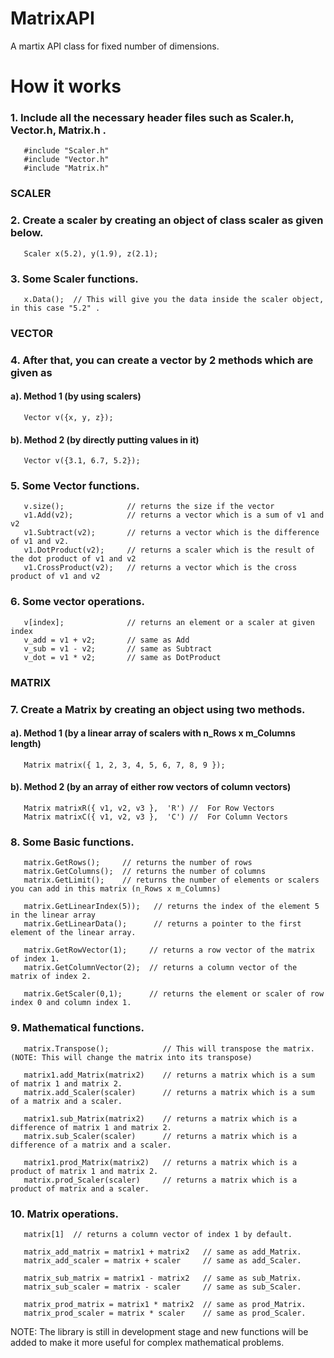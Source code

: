 # MatrixAPI
A martix API class for fixed number of dimensions.

# How it works

### 1. Include all the necessary header files such as Scaler.h, Vector.h, Matrix.h . 

       #include "Scaler.h"
       #include "Vector.h"
       #include "Matrix.h"
       
### SCALER       
       
### 2. Create a scaler by creating an object of class scaler as given below.

       Scaler x(5.2), y(1.9), z(2.1);   
       
### 3. Some Scaler functions.
       
       x.Data();  // This will give you the data inside the scaler object, in this case "5.2" .
       
### VECTOR
       
### 4. After that, you can create a vector by 2 methods which are given as

#### a). Method 1 (by using scalers)

       Vector v({x, y, z});
       
#### b). Method 2 (by directly putting values in it)

       Vector v({3.1, 6.7, 5.2});

### 5. Some Vector functions.
 
       v.size();              // returns the size if the vector
       v1.Add(v2);            // returns a vector which is a sum of v1 and v2
       v1.Subtract(v2);       // returns a vector which is the difference of v1 and v2.
       v1.DotProduct(v2);     // returns a scaler which is the result of the dot product of v1 and v2
       v1.CrossProduct(v2);   // returns a vector which is the cross product of v1 and v2

### 6. Some vector operations.

       v[index];              // returns an element or a scaler at given index
       v_add = v1 + v2;       // same as Add
       v_sub = v1 - v2;       // same as Subtract
       v_dot = v1 * v2;       // same as DotProduct

### MATRIX

### 7. Create a Matrix by creating an object using two methods.

#### a). Method 1 (by a linear array of scalers with n_Rows x m_Columns length)

       Matrix matrix({ 1, 2, 3, 4, 5, 6, 7, 8, 9 });
       
#### b). Method 2 (by an array of either row vectors of column vectors)

       Matrix matrixR({ v1, v2, v3 },  'R') //  For Row Vectors
       Matrix matrixC({ v1, v2, v3 },  'C') //  For Column Vectors
       
### 8. Some Basic functions. 

       matrix.GetRows();     // returns the number of rows
       matrix.GetColumns();  // returns the number of columns
       matrix.GetLimit();    // returns the number of elements or scalers you can add in this matrix (n_Rows x m_Columns)
       
       matrix.GetLinearIndex(5));   // returns the index of the element 5 in the linear array
       matrix.GetLinearData();      // returns a pointer to the first element of the linear array.
       
       matrix.GetRowVector(1);     // returns a row vector of the matrix of index 1.
       matrix.GetColumnVector(2);  // returns a column vector of the matrix of index 2.
       
       matrix.GetScaler(0,1);      // returns the element or scaler of row index 0 and column index 1.
       
### 9. Mathematical functions.

       matrix.Transpose();            // This will transpose the matrix. (NOTE: This will change the matrix into its transpose)
       
       matrix1.add_Matrix(matrix2)    // returns a matrix which is a sum of matrix 1 and matrix 2.
       matrix.add_Scaler(scaler)      // returns a matrix which is a sum of a matrix and a scaler.
       
       matrix1.sub_Matrix(matrix2)    // returns a matrix which is a difference of matrix 1 and matrix 2.
       matrix.sub_Scaler(scaler)      // returns a matrix which is a difference of a matrix and a scaler.
       
       matrix1.prod_Matrix(matrix2)   // returns a matrix which is a product of matrix 1 and matrix 2.
       matrix.prod_Scaler(scaler)     // returns a matrix which is a product of matrix and a scaler.
       
### 10. Matrix operations.

       matrix[1]  // returns a column vector of index 1 by default.
       
       matrix_add_matrix = matrix1 + matrix2   // same as add_Matrix.
       matrix_add_scaler = matrix + scaler     // same as add_Scaler.
       
       matrix_sub_matrix = matrix1 - matrix2   // same as sub_Matrix.
       matrix_sub_scaler = matrix - scaler     // same as sub_Scaler.
       
       matrix_prod_matrix = matrix1 * matrix2  // same as prod_Matrix.
       matrix_prod_scaler = matrix * scaler    // same as prod_Scaler.
       
 NOTE: The library is still in development stage and new functions will be added to make it more useful for complex mathematical problems.
       

       
